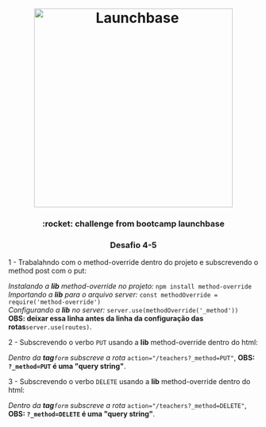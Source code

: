 <h1 align="center">
    <img alt="Launchbase" src="https://storage.googleapis.com/golden-wind/bootcamp-launchbase/logo.png" width="400px" />
</h1>

<h3 align="center">
     :rocket: challenge from bootcamp launchbase
</h3>

<h3 align="center">
     Desafio 4-5
</h3>
 1 - Trabalahndo com o method-override dentro do projeto e subscrevendo o method post com o put:

  *Instalando a **lib** method-override no projeto:* ``npm install method-override``<br />
  *Importando a **lib** para o arquivo server:* ``const methodOverride = require('method-override')``<br />
  *Configurando a **lib** no server:* ``server.use(methodOverride('_method')) `` **OBS: deixar essa linha antes da linha da configuração das rotas**``server.use(routes)``.<br />

  2 - Subscrevendo o verbo ``PUT`` usando a **lib** method-override dentro do html:

  *Dentro da **tag**``form`` subscreve a rota* ``action="/teachers?_method=PUT"``, **OBS: ``?_method=PUT`` é uma "query string"**.<br />

  3 - Subscrevendo o verbo ``DELETE`` usando a **lib** method-override dentro do html:

*Dentro da **tag**``form`` subscreve a rota* ``action="/teachers?_method=DELETE"``, **OBS: ``?_method=DELETE`` é uma "query string"**.<br />

